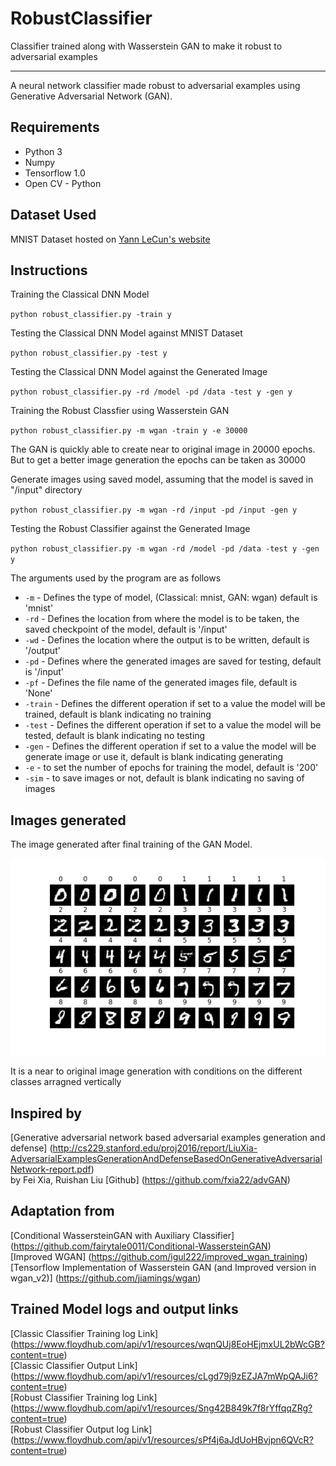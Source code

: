 # RobustClassifier
Classifier trained along with Wasserstein GAN to make it robust to adversarial examples 

------
A neural network classifier made robust to adversarial examples using Generative Adversarial Network (GAN).

## Requirements
- Python 3
- Numpy
- Tensorflow 1.0
- Open CV - Python

## Dataset Used
MNIST Dataset hosted on [Yann LeCun's website](http://yann.lecun.com/exdb/mnist/)

## Instructions
Training the Classical DNN Model  

`python robust_classifier.py -train y`

Testing the Classical DNN Model against MNIST Dataset  

`python robust_classifier.py -test y`

Testing the Classical DNN Model against the Generated Image  

`python robust_classifier.py -rd /model -pd /data -test y -gen y`

Training the Robust Classfier using Wasserstein GAN  

`python robust_classifier.py -m wgan -train y -e 30000`

The GAN is quickly able to create near to original image in 20000 epochs. But to get a better image generation the epochs can be taken as 30000

Generate images using saved model, assuming that the model is saved in "/input" directory  

`python robust_classifier.py -m wgan -rd /input -pd /input -gen y`

Testing the Robust Classifier against the Generated Image  

`python robust_classifier.py -m wgan -rd /model -pd /data -test y -gen y`  

The arguments used by the program are as follows  

- `-m` - Defines the type of model, (Classical: mnist, GAN: wgan) default is 'mnist'
- `-rd` - Defines the location from where the model is to be taken, the saved checkpoint of the model, default is '/input'
- `-wd` - Defines the location where the output is to be written, default is '/output'
- `-pd` - Defines where the generated images are saved for testing, default is '/input'
- `-pf` - Defines the file name of the generated images file, default is 'None'
- `-train` - Defines the different operation if set to a value the model will be trained, default is blank indicating no training
- `-test` - Defines the different operation if set to a value the model will be tested, default is blank indicating no testing
- `-gen` - Defines the different operation if set to a value the model will be generate image or use it, default is blank indicating generating
- `-e` - to set the number of epochs for training the model, default is '200'
- `-sim` - to save images or not, default is blank indicating no saving of images

## Images generated
The image generated after final training of the GAN Model.

<img src="images/sample_final.png" title="Final Image Generated">

It is a near to original image generation with conditions on the different classes arragned vertically

## Inspired by
[Generative adversarial network based adversarial examples generation and defense] (http://cs229.stanford.edu/proj2016/report/LiuXia-AdversarialExamplesGenerationAndDefenseBasedOnGenerativeAdversarialNetwork-report.pdf)  
by Fei Xia, Ruishan Liu 
[Github] (https://github.com/fxia22/advGAN)

## Adaptation from
[Conditional WassersteinGAN with Auxiliary Classifier] (https://github.com/fairytale0011/Conditional-WassersteinGAN)  
[Improved WGAN] (https://github.com/igul222/improved_wgan_training)  
[Tensorflow Implementation of Wasserstein GAN (and Improved version in wgan_v2)] (https://github.com/jiamings/wgan)

## Trained Model logs and output links
[Classic Classifier Training log Link] (https://www.floydhub.com/api/v1/resources/wqnQUj8EoHEjmxUL2bWcGB?content=true)  
[Classic Classifier Output Link] (https://www.floydhub.com/api/v1/resources/cLgd79j9zEZJA7mWpQAJi6?content=true)   
[Robust Classifier Training log Link] (https://www.floydhub.com/api/v1/resources/Sng42B849k7f8rYffqqZRg?content=true)  
[Robust Classifier Output log Link] (https://www.floydhub.com/api/v1/resources/sPf4j6aJdUoHBvjpn6QVcR?content=true)  

